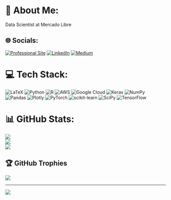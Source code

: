 # 💫 About Me:
Data Scientist at Mercado Libre


## 🌐 Socials:
[![Professional Site](https://img.shields.io/badge/Instagram-%23E4405F.svg?logo=Instagram&logoColor=white)](https://edvaldo-p-santos.github.io/about-me-my-skills.html/) [![LinkedIn](https://img.shields.io/badge/LinkedIn-%230077B5.svg?logo=linkedin&logoColor=white)](https://www.linkedin.com/in/edvaldo-santos79/) [![Medium](https://img.shields.io/badge/Medium-12100E?logo=medium&logoColor=white)](edsantos99.medium.com/) 

# 💻 Tech Stack:
![LaTeX](https://img.shields.io/badge/latex-%23008080.svg?style=for-the-badge&logo=latex&logoColor=white) ![Python](https://img.shields.io/badge/python-3670A0?style=for-the-badge&logo=python&logoColor=ffdd54) ![R](https://img.shields.io/badge/r-%23276DC3.svg?style=for-the-badge&logo=r&logoColor=white) ![AWS](https://img.shields.io/badge/AWS-%23FF9900.svg?style=for-the-badge&logo=amazon-aws&logoColor=white) ![Google Cloud](https://img.shields.io/badge/Google%20Cloud-%234285F4.svg?style=for-the-badge&logo=google-cloud&logoColor=white) ![Keras](https://img.shields.io/badge/Keras-%23D00000.svg?style=for-the-badge&logo=Keras&logoColor=white) ![NumPy](https://img.shields.io/badge/numpy-%23013243.svg?style=for-the-badge&logo=numpy&logoColor=white) ![Pandas](https://img.shields.io/badge/pandas-%23150458.svg?style=for-the-badge&logo=pandas&logoColor=white) ![Plotly](https://img.shields.io/badge/Plotly-%233F4F75.svg?style=for-the-badge&logo=plotly&logoColor=white) ![PyTorch](https://img.shields.io/badge/PyTorch-%23EE4C2C.svg?style=for-the-badge&logo=PyTorch&logoColor=white) ![scikit-learn](https://img.shields.io/badge/scikit--learn-%23F7931E.svg?style=for-the-badge&logo=scikit-learn&logoColor=white) ![SciPy](https://img.shields.io/badge/SciPy-%230C55A5.svg?style=for-the-badge&logo=scipy&logoColor=%white) ![TensorFlow](https://img.shields.io/badge/TensorFlow-%23FF6F00.svg?style=for-the-badge&logo=TensorFlow&logoColor=white)
# 📊 GitHub Stats:
![](https://github-readme-stats.vercel.app/api?username=edvaldo-p-santos&theme=blueberry&hide_border=false&include_all_commits=false&count_private=false)<br/>
![](https://github-readme-streak-stats.herokuapp.com/?user=edvaldo-p-santos&theme=blueberry&hide_border=false)<br/>
![](https://github-readme-stats.vercel.app/api/top-langs/?username=edvaldo-p-santos&theme=blueberry&hide_border=false&include_all_commits=false&count_private=false&layout=compact)

## 🏆 GitHub Trophies
![](https://github-profile-trophy.vercel.app/?username=edvaldo-p-santos&theme=radical&no-frame=false&no-bg=true&margin-w=4)

---
[![](https://visitcount.itsvg.in/api?id=edvaldo-p-santos&icon=0&color=0)](https://visitcount.itsvg.in)

<!-- Proudly created with GPRM ( https://gprm.itsvg.in ) -->
